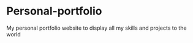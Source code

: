 # Personal-portfolio
 My personal portfolio website to display all my skills and projects to the world
